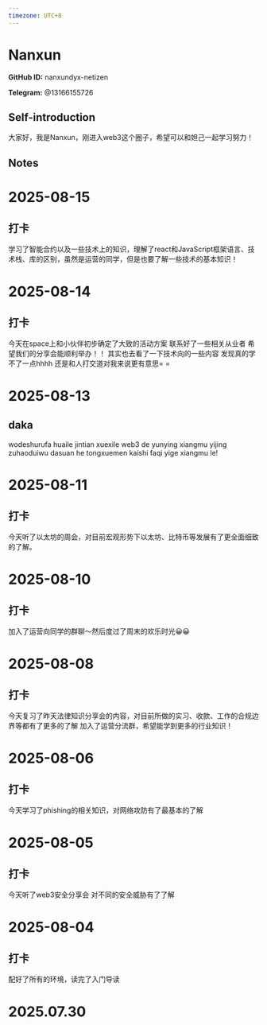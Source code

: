 ```yaml
---
timezone: UTC+8
---
```


# Nanxun

**GitHub ID:** nanxundyx-netizen

**Telegram:** @13166155726

## Self-introduction

大家好，我是Nanxun，刚进入web3这个圈子，希望可以和妲己一起学习努力！

## Notes

<!-- Content_START -->
# 2025-08-15

## 打卡
学习了智能合约以及一些技术上的知识，理解了react和JavaScript框架语言、技术栈、库的区别，虽然是运营的同学，但是也要了解一些技术的基本知识！

# 2025-08-14

## 打卡
今天在space上和小伙伴初步确定了大致的活动方案 联系好了一些相关从业者 希望我们的分享会能顺利举办！！
其实也去看了一下技术向的一些内容 发现真的学不了一点hhhh 还是和人打交道对我来说更有意思= =

# 2025-08-13

## daka

wodeshurufa huaile jintian xuexile web3 de yunying xiangmu yijing zuhaoduiwu dasuan he tongxuemen kaishi faqi yige xiangmu le!

# 2025-08-11

## 打卡
今天听了以太坊的周会，对目前宏观形势下以太坊、比特币等发展有了更全面细致的了解。

# 2025-08-10

## 打卡
加入了运营向同学的群聊～然后度过了周末的欢乐时光😀😀

# 2025-08-08

## 打卡
今天复习了昨天法律知识分享会的内容，对目前所做的实习、收款、工作的合规边界等都有了更多的了解
加入了运营分流群，希望能学到更多的行业知识！

# 2025-08-06

## 打卡
今天学习了phishing的相关知识，对网络攻防有了最基本的了解

# 2025-08-05

## 打卡
今天听了web3安全分享会 对不同的安全威胁有了了解

# 2025-08-04

## 打卡

配好了所有的环境，读完了入门导读


# 2025.07.30


<!-- Content_END -->
